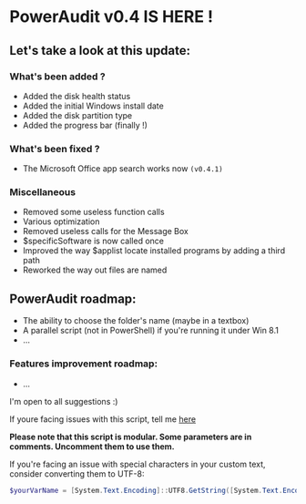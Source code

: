 # PowerAudit v0.4 IS HERE !
## Let's take a look at this update:

### What's been added ?
  - Added the disk health status
  - Added the initial Windows install date
  - Added the disk partition type
  - Added the progress bar (finally !)

### What's been fixed ?  
  - The Microsoft Office app search works now `(v0.4.1)`

### Miscellaneous  
  - Removed some useless function calls
  - Various optimization
  - Removed useless calls for the Message Box
  - $specificSoftware is now called once
  - Improved the way $applist locate installed programs by adding a third path
  - Reworked the way out files are named


## PowerAudit roadmap:
- The ability to choose the folder's name (maybe in a textbox)
- A parallel script (not in PowerShell) if you're running it under Win 8.1
- ...

### Features improvement roadmap:
- ...

I'm open to all suggestions :)

If youre facing issues with this script, tell me [here](https://github.com/Yelodress/PowerShell-Audit-Tool/issues)

**Please note that this script is modular. Some parameters are in comments. Uncomment them to use them.**

If you're facing an issue with special characters in your custom text, consider converting them to UTF-8:
```PowerShell
$yourVarName = [System.Text.Encoding]::UTF8.GetString([System.Text.Encoding]::Default.GetBytes("Your text"))
```
